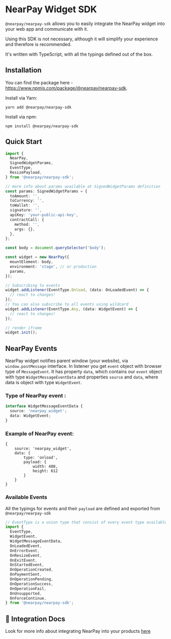 # NearPay Widget SDK

`@nearpay/nearpay-sdk` allows you to easily integrate the NearPay widget into your web app and communicate with it.

Using this SDK is not necessary, although it will simplify your experience and therefore is recommended.

It's written with TypeScript, with all the typings defined out of the box.

## Installation

You can find the package here - https://www.npmjs.com/package/@nearpay/nearpay-sdk.

Install via Yarn:

```shell
yarn add @nearpay/nearpay-sdk
```

Install via npm:

```shell
npm install @nearpay/nearpay-sdk
```

## Quick Start

```ts
import {
  NearPay,
  SignedWidgetParams,
  EventType,
  ResizePayload,
} from '@nearpay/nearpay-sdk';

// more info about params available at SignedWidgetParams definition
const params: SignedWidgetParams = {
  toAmount: '',
  toCurrency: '',
  toWallet: '',
  signature: '',
  apiKey: 'your-public-api-key',
  contractCall: {
    method: '',
    args: {},
  },
};

const body = document.querySelector('body');

const widget = new NearPay({
  mountElement: body,
  environment: 'stage', // or production
  params,
});

// Subscribing to events
widget.addListener(EventType.Onload, (data: OnLoadedEvent) => {
  // react to changes!
});
// You can also subscribe to all events using wildcard
widget.addListener(EventType.Any, (data: WidgetEvent) => {
  // react to changes!
});

// render iframe
widget.init();
```

## NearPay Events

NearPay widget notifies parent window (your website), via `window.postMessage` interface.
In listener you get `event` object with browser type of `MessageEvent`.
It has property `data`, which contains our `event` object with type `WidgetMessageEventData` and properties `source` and `data`,
where data is object with type `WidgetEvent`.

### Type of NearPay event :

```ts
interface WidgetMessageEventData {
  source: 'nearpay_widget';
  data: WidgetEvent;
}
```

### Example of NearPay event:

```
{
    source: 'nearpay_widget',
    data: {
        type: 'onload',
        payload: {
            width: 480,
            height: 612
        }
    }
}
```

### Available Events

All the typings for events and their `payload` are defined and exported from `@nearpay/nearpay-sdk`

```ts
// EventType is a union type that consist of every event type available
import {
  EventType,
  WidgetEvent,
  WidgetMessageEventData,
  OnLoadedEvent,
  OnErrorEvent,
  OnResizeEvent,
  OnExitEvent,
  OnStartedEvent,
  OnOperationCreated,
  OnPaymentSent,
  OnOperationPending,
  OnOperationSuccess,
  OnOperationFail,
  OnUnsupported,
  OnForceContinue,
} from '@nearpay/nearpay-sdk';
```

## 📖 Integration Docs

Look for more info about integrating NearPay into your products [here](http://docs.munzen.io)
